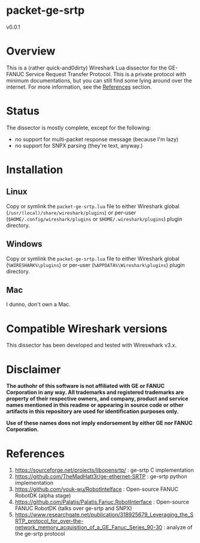 # packet-ge-srtp

v0.0.1

# Overview

This is a (rather quick-and0dirty) Wireshark Lua dissector for the GE-FANUC Service Request Transfer Protocol.
This is a private protocol with minimum documentations, but you can still find some lying around over the internet.
For more information, see the [References](#references) section.

# Status

The dissector is mostly complete, except for the following:
- no support for multi-packet response message (because I'm lazy)
- no support for SNPX parsing (they're text, anyway.)

# Installation

## Linux

Copy or symlink the `packet-ge-srtp.lua` file to either Wireshark global (`/usr/(local)/share/wireshark/plugins`) or per-user (`$HOME/.config/wireshark/plugins` or `$HOME/.wireshark/plugins`) plugin directory.

## Windows

Copy or symlink the `packet-ge-srtp.lua` file to either Wireshark global (`%WIRESHARK%\plugins`) or
per-user (`%APPDATA%\Wireshark\plugins`) plugin directory.

## Mac

I dunno, don't own a Mac.

# Compatible Wireshark versions

This dissector has been developed and tested with Wireswhark v3.x.

# Disclaimer

**The authohr of this software is not affiliated with GE or FANUC Corporation in any way. All trademarks and registered trademarks are property of their respective owners, and company, product and service names mentioned in this readme or appearing in source code or other artifacts in this repository are used for identification purposes only.**

**Use of these names does not imply endorsement by either GE nor FANUC Corporation.**

# References

1. https://sourceforge.net/projects/libopensrtp/ : ge-srtp C implementation
2. https://github.com/TheMadHatt3r/ge-ethernet-SRTP : ge-srtp python implementation
3. https://github.com/youk-wu/RobotIntelface : Open-source FANUC RobotDK (alpha stage)
4. https://github.com/Palatis/Palatis.Fanuc.RobotInterface : Open-source FANUC RobotDK (talks over ge-srtp and SNPX)
5. https://www.researchgate.net/publication/318925679_Leveraging_the_SRTP_protocol_for_over-the-network_memory_acquisition_of_a_GE_Fanuc_Series_90-30 : analyze of the ge-srtp protocol